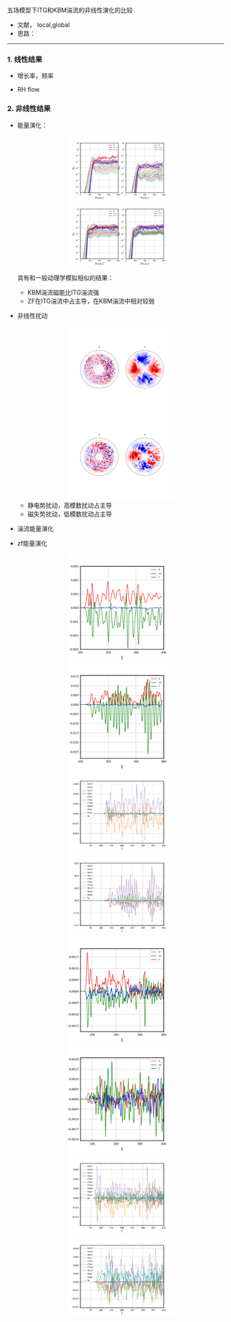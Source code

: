 五场模型下ITG和KBM湍流的非线性演化的比较

- 文献， local,global
- 思路： 
---

### 1. 线性结果

- 增长率，频率

- RH flow 


### 2. 非线性结果
- 能量演化： 
    <center class="half">
    <img src="./itg-kbm-non/Ek_Em_b01.png" width="250"/><img src="./itg-kbm-non/Ek_Em_b10.png" width="250"/>
    </center>

    具有和一般动理学模拟相似的结果：
    - KBM湍流磁能比ITG湍流强
    - ZF在ITG湍流中占主导，在KBM湍流中相对较弱

- 非线性扰动
    <center class="half">
    <img src="./itg-kbm-non/con_b01_t200.png" width="250"/><img src="./itg-kbm-non/con_b10_t200.png" width="250"/>
    </center>

    - 静电势扰动，高模数扰动占主导
    - 磁矢势扰动，低模数扰动占主导

- 湍流能量演化
    




- zf能量演化
    <center class="half">
    <img src="./itg-kbm-non/zf_b01_02-04.png" width="250"/><img src="./itg-kbm-non/zf_b01_05-08.png" width="250"/>
    </center>
    <center class="half">
    <img src="./itg-kbm-non/p10_b01_02-04.png" width="250"/><img src="./itg-kbm-non/p10_b01_05-08.png" width="250"/>
    </center>


    <center class="half">
    <img src="./itg-kbm-non/zf_b10_02-04.png" width="250"/><img src="./itg-kbm-non/zf_b10_05-08.png" width="250"/>
    </center>

    <center class="half">
    <img src="./itg-kbm-non/p10_b10_02-04.png" width="250"/><img src="./itg-kbm-non/p10_b10_05-08.png" width="250"/>
    </center>